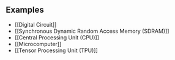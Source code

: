 ## Examples
- [[Digital Circuit]]
- [[Synchronous Dynamic Random Access Memory (SDRAM)]]
- [[Central Processing Unit (CPU)]]
- [[Microcomputer]]
- [[Tensor Processing Unit (TPU)]]